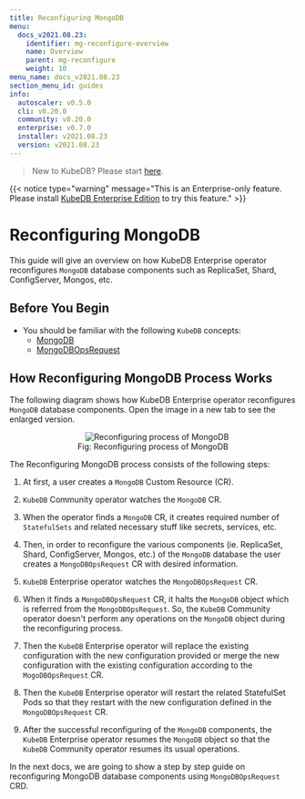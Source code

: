 ```yaml
---
title: Reconfiguring MongoDB
menu:
  docs_v2021.08.23:
    identifier: mg-reconfigure-overview
    name: Overview
    parent: mg-reconfigure
    weight: 10
menu_name: docs_v2021.08.23
section_menu_id: guides
info:
  autoscaler: v0.5.0
  cli: v0.20.0
  community: v0.20.0
  enterprise: v0.7.0
  installer: v2021.08.23
  version: v2021.08.23
---
```


> New to KubeDB? Please start [here](/docs/v2021.08.23/README).

{{< notice type="warning" message="This is an Enterprise-only feature. Please install [KubeDB Enterprise Edition](/docs/v2021.08.23/setup/install/enterprise) to try this feature." >}}

# Reconfiguring MongoDB

This guide will give an overview on how KubeDB Enterprise operator reconfigures `MongoDB` database components such as ReplicaSet, Shard, ConfigServer, Mongos, etc.

## Before You Begin

- You should be familiar with the following `KubeDB` concepts:
  - [MongoDB](/docs/v2021.08.23/guides/mongodb/concepts/mongodb)
  - [MongoDBOpsRequest](/docs/v2021.08.23/guides/mongodb/concepts/opsrequest)

## How Reconfiguring MongoDB Process Works

The following diagram shows how KubeDB Enterprise operator reconfigures `MongoDB` database components. Open the image in a new tab to see the enlarged version.

<figure align="center">
  <img alt="Reconfiguring process of MongoDB" src="/docs/v2021.08.23/images/day-2-operation/mongodb/mg-reconfigure.svg">
<figcaption align="center">Fig: Reconfiguring process of MongoDB</figcaption>
</figure>

The Reconfiguring MongoDB process consists of the following steps:

1. At first, a user creates a `MongoDB` Custom Resource (CR).

2. `KubeDB` Community operator watches the `MongoDB` CR.

3. When the operator finds a `MongoDB` CR, it creates required number of `StatefulSets` and related necessary stuff like secrets, services, etc.

4. Then, in order to reconfigure the various components (ie. ReplicaSet, Shard, ConfigServer, Mongos, etc.) of the `MongoDB` database the user creates a `MongoDBOpsRequest` CR with desired information.

5. `KubeDB` Enterprise operator watches the `MongoDBOpsRequest` CR.

6. When it finds a `MongoDBOpsRequest` CR, it halts the `MongoDB` object which is referred from the `MongoDBOpsRequest`. So, the `KubeDB` Community operator doesn't perform any operations on the `MongoDB` object during the reconfiguring process.  

7. Then the `KubeDB` Enterprise operator will replace the existing configuration with the new configuration provided or merge the new configuration with the existing configuration according to the `MogoDBOpsRequest` CR.

8. Then the `KubeDB` Enterprise operator will restart the related StatefulSet Pods so that they restart with the new configuration defined in the `MongoDBOpsRequest` CR.

9. After the successful reconfiguring of the `MongoDB` components, the `KubeDB` Enterprise operator resumes the `MongoDB` object so that the `KubeDB` Community operator resumes its usual operations.

In the next docs, we are going to show a step by step guide on reconfiguring MongoDB database components using `MongoDBOpsRequest` CRD.